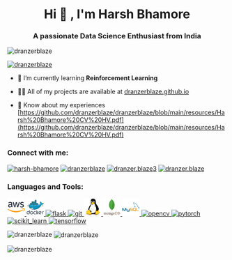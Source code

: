 <h1 align="center">Hi 👋 , I'm Harsh Bhamore</h1>
<h3 align="center">A passionate Data Science Enthusiast from India</h3>

<p align="left"> <img src="https://komarev.com/ghpvc/?username=dranzerblaze&label=Profile%20views&color=0e75b6&style=flat" alt="dranzerblaze" /> </p>

<p align="left"> <a href="https://github.com/ryo-ma/github-profile-trophy"><img src="https://github-profile-trophy.vercel.app/?username=dranzerblaze" alt="dranzerblaze" /></a> </p>

- 🌱 I’m currently learning **Reinforcement Learning**

- 👨‍💻 All of my projects are available at [dranzerblaze.github.io](dranzerblaze.github.io)

- 📄 Know about my experiences [https://github.com/dranzerblaze/dranzerblaze/blob/main/resources/Harsh%20Bhamore%20CV%20HV.pdf](https://github.com/dranzerblaze/dranzerblaze/blob/main/resources/Harsh%20Bhamore%20CV%20HV.pdf)

<h3 align="left">Connect with me:</h3>
<p align="left">
<a href="https://linkedin.com/in/harsh-bhamore" target="blank"><img align="center" src="https://cdn.jsdelivr.net/npm/simple-icons@3.0.1/icons/linkedin.svg" alt="harsh-bhamore" height="30" width="40" /></a>
<a href="https://kaggle.com/dranzerblaze" target="blank"><img align="center" src="https://cdn.jsdelivr.net/npm/simple-icons@3.0.1/icons/kaggle.svg" alt="dranzerblaze" height="30" width="40" /></a>
<a href="https://fb.com/dranzer.blaze3" target="blank"><img align="center" src="https://cdn.jsdelivr.net/npm/simple-icons@3.0.1/icons/facebook.svg" alt="dranzer.blaze3" height="30" width="40" /></a>
<a href="https://instagram.com/dranzer.blaze" target="blank"><img align="center" src="https://cdn.jsdelivr.net/npm/simple-icons@3.0.1/icons/instagram.svg" alt="dranzer.blaze" height="30" width="40" /></a>
</p>

<h3 align="left">Languages and Tools:</h3>
<p align="left"> <a href="https://aws.amazon.com" target="_blank"> <img src="https://raw.githubusercontent.com/devicons/devicon/master/icons/amazonwebservices/amazonwebservices-original-wordmark.svg" alt="aws" width="40" height="40"/> </a> <a href="https://www.docker.com/" target="_blank"> <img src="https://raw.githubusercontent.com/devicons/devicon/master/icons/docker/docker-original-wordmark.svg" alt="docker" width="40" height="40"/> </a> <a href="https://flask.palletsprojects.com/" target="_blank"> <img src="https://www.vectorlogo.zone/logos/pocoo_flask/pocoo_flask-icon.svg" alt="flask" width="40" height="40"/> </a> <a href="https://git-scm.com/" target="_blank"> <img src="https://www.vectorlogo.zone/logos/git-scm/git-scm-icon.svg" alt="git" width="40" height="40"/> </a> <a href="https://www.linux.org/" target="_blank"> <img src="https://raw.githubusercontent.com/devicons/devicon/master/icons/linux/linux-original.svg" alt="linux" width="40" height="40"/> </a> <a href="https://www.mongodb.com/" target="_blank"> <img src="https://raw.githubusercontent.com/devicons/devicon/master/icons/mongodb/mongodb-original-wordmark.svg" alt="mongodb" width="40" height="40"/> </a> <a href="https://www.mysql.com/" target="_blank"> <img src="https://raw.githubusercontent.com/devicons/devicon/master/icons/mysql/mysql-original-wordmark.svg" alt="mysql" width="40" height="40"/> </a> <a href="https://opencv.org/" target="_blank"> <img src="https://www.vectorlogo.zone/logos/opencv/opencv-icon.svg" alt="opencv" width="40" height="40"/> </a> <a href="https://pytorch.org/" target="_blank"> <img src="https://www.vectorlogo.zone/logos/pytorch/pytorch-icon.svg" alt="pytorch" width="40" height="40"/> </a> <a href="https://scikit-learn.org/" target="_blank"> <img src="https://upload.wikimedia.org/wikipedia/commons/0/05/Scikit_learn_logo_small.svg" alt="scikit_learn" width="40" height="40"/> </a> <a href="https://www.tensorflow.org" target="_blank"> <img src="https://www.vectorlogo.zone/logos/tensorflow/tensorflow-icon.svg" alt="tensorflow" width="40" height="40"/> </a> </p>

<p><img align="left" src="https://github-readme-stats.vercel.app/api/top-langs?username=dranzerblaze&show_icons=true&theme=dracula&locale=en&layout=compact" alt="dranzerblaze" /></p>

<p>&nbsp;<img align="center" src="https://github-readme-stats.vercel.app/api?username=dranzerblaze&show_icons=true&locale=en" alt="dranzerblaze" /></p>

<p><img align="center" src="https://github-readme-streak-stats.herokuapp.com/?user=dranzerblaze&theme=dark" alt="dranzerblaze" /></p>
